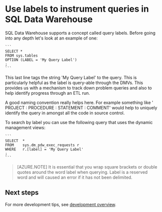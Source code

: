 <properties
   pageTitle="Use labels to instrument queries in SQL Data Warehouse | Microsoft Azure"
   description="Tips for using labels to instrument queries in Azure SQL Data Warehouse for developing solutions."
   services="sql-data-warehouse"
   documentationCenter="NA"
   authors="jrowlandjones"
   manager="barbkess"
   editor=""/>

<tags
   ms.service="sql-data-warehouse"
   ms.devlang="NA"
   ms.topic="article"
   ms.tgt_pltfrm="NA"
   ms.workload="data-services"
   ms.date="06/26/2015"
   ms.author="JRJ@BigBangData.co.uk;barbkess"/>

# Use labels to instrument queries in SQL Data Warehouse
SQL Data Warehouse supports a concept called query labels. Before going into any depth let's look at an example of one:

	```
	SELECT *
	FROM sys.tables
	OPTION (LABEL = 'My Query Label')
	;
	```

This last line tags the string 'My Query Label' to the query. This is particularly helpful as the label is query-able through the DMVs. This provides us with a mechanism to track down problem queries and also to help identify progress through an ETL run. 

A good naming convention really helps here. For example something like ' PROJECT : PROCEDURE : STATEMENT : COMMENT' would help to uniquely identify the query in amongst all the code in source control.

To search by label you can use the following query that uses the dynamic management views:

	```
	SELECT  *
	FROM    sys.dm_pdw_exec_requests r
	WHERE   r.[label] = 'My Query Label'
	;
	``` 

> [AZURE.NOTE] It is essential that you wrap square brackets or double quotes around the word label when querying. Label is a reserved word and will caused an error if it has not been delimited.


## Next steps
For more development tips, see [development overview][].

<!--Image references-->

<!--Article references-->
[development overview]: sql-data-warehouse-overview-develop.md

<!--MSDN references-->

<!--Other Web references-->



